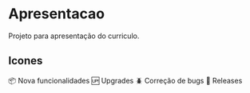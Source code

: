 # Apresentacao
Projeto para apresentação do curriculo.


## Icones
:package: Nova funcionalidades
:up: Upgrades
:beetle: Correção de bugs
:checkered_flag: Releases 